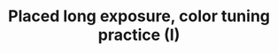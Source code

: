 ---
image_path: /images/2024ShangHai/20240711-_CCC5931.jpg
title: Placed long exposure, color tuning practice (I)
---